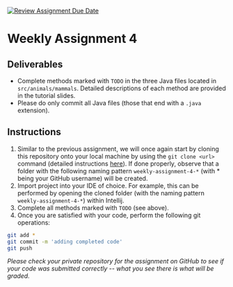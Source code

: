 [![Review Assignment Due Date](https://classroom.github.com/assets/deadline-readme-button-22041afd0340ce965d47ae6ef1cefeee28c7c493a6346c4f15d667ab976d596c.svg)](https://classroom.github.com/a/OtbOwaVy)
# Weekly Assignment 4

## Deliverables

- Complete methods marked with `TODO` in the three Java files located in `src/animals/mammals`. Detailed descriptions of each method are provided in the tutorial slides.
- Please do only commit all Java files (those that end with a `.java` extension).

## Instructions
1. Similar to the previous assignment, we will once again start by cloning this repository onto your local machine by using the `git clone <url>` command (detailed instructions [here](https://docs.github.com/en/repositories/creating-and-managing-repositories/cloning-a-repository)). If done properly, observe that a folder with the following naming pattern `weekly-assignment-4-*` (with * being your GitHub username) will be created.
2. Import project into your IDE of choice. For example, this can be performed by opening the cloned folder (with the naming pattern `weekly-assignment-4-*`) within Intellij.
3. Complete all methods marked with `TODO` (see above). 
4. Once you are satisfied with your code, perform the following git operations:
```bash
git add *
git commit -m 'adding completed code'
git push
``` 
*Please check your private repository for the assignment on GitHub to see if your code was submitted correctly -- what you see there is what will be graded.*